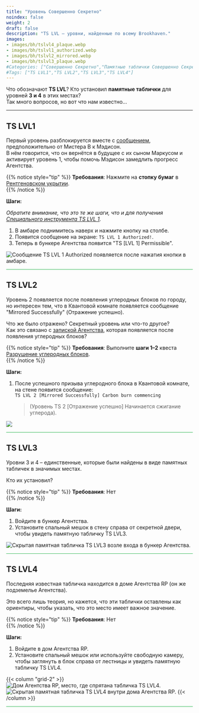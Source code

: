 ```yaml
---
title: "Уровень Совершенно Секретно"
noindex: false
weight: 2
draft: false
description: "TS LVL – уровни, найденные по всему Brookhaven."
images: 
- images/bh/tslvl4_plaque.webp
- images/bh/tslvl1_authorized.webp
- images/bh/tslvl2_mirrored.webp
- images/bh/tslvl3_plaque.webp
#Categories: ["Совершенно Секретно","Памятные таблички Совершенно Секретно"]
#Tags: ["TS LVL1","TS LVL2","TS LVL3","TS LVL4"]
---
```


Что обозначают **TS LVL**? Кто установил **памятные таблички** для уровней **3 и 4** в этих местах?  
Так много вопросов, но вот что нам известно...

---

## TS LVL1

Первый уровень разблокируется вместе с [сообщением](casebook/notes/madison/#амбар), предположительно от Мистера B к Мэдисон.  
В нём говорится, что он вернётся в будущее с их сыном Маркусом и активирует уровень 1, чтобы помочь Мэдисон замедлить прогресс Агентства.

{{% notice style="tip" %}}
**Требования**: Нажмите на **стопку бумаг** в [Рентгеновском укрытии](/terminology/#рентгеновском-укрытии).  
{{% /notice %}}

**Шаги:**  

_Обратите внимание, что это те же шаги, что и для получения [Специального инструмента TS LVL 1](lore/special_tools/ts_lvl1/)._  

1. В амбаре поднимитесь наверх и нажмите кнопку на столбе.  
2. Появится сообщение на экране: `TS LVL 1 Authorized!`.  
3. Теперь в бункере Агентства появится "TS [LVL 1] Permissible".

![Сообщение TS LVL 1 Authorized появляется после нажатия кнопки в амбаре.](/images/bh/tslvl1_authorized.webp?width=400px)

<hr style="background-color: #28b44c" size=8>

## TS LVL2  

Уровень 2 появляется после появления углеродных блоков по городу, но интересен тем, что в Квантовой комнате появляется сообщение "Mirrored Successfully" (Отражение успешно).  

Что же было отражено? Секретный уровень или что-то другое?  
Как это связано с [запиской Агентства](/casebook/notes/agency/#квантовая-комната), которая появляется после появления углеродных блоков?

{{% notice style="tip" %}}
**Требования**: Выполните **шаги 1–2** квеста [Разрушение углеродных блоков](lore/quests/destroy_carbon_blocks/).  
{{% /notice %}}

**Шаги:**  

1. После успешного призыва углеродного блока в Квантовой комнате, на стене появится сообщение:  
   `TS LVL 2 [Mirrored Successfully] Carbon burn commencing`
   >(Уровень TS 2 [Отражение успешно] Начинается сжигание углерода).

![](/images/bh/tslvl2_mirrored.webp?width=400px)

<hr style="background-color: #28b44c" size=8>

## TS LVL3  

Уровни 3 и 4 – единственные, которые были найдены в виде памятных табличек в значимых местах.  

Кто их установил?

{{% notice style="tip" %}}
**Требования**: Нет  
{{% /notice %}}

**Шаги:**  

1. Войдите в бункер Агентства.  
2. Установите спальный мешок в стену справа от секретной двери, чтобы увидеть памятную табличку TS LVL3.

![Скрытая памятная табличка TS LVL3 возле входа в бункер Агентства.](/images/bh/tslvl3_plaque.webp?width=400px)

<hr style="background-color: #28b44c" size=8>

## TS LVL4  

Последняя известная табличка находится в доме Агентства RP (он же подземелье Агентства).  

Это всего лишь теория, но кажется, что эти таблички оставлены как ориентиры, чтобы указать, что это место имеет важное значение.

{{% notice style="tip" %}}
**Требования**: Нет  
{{% /notice %}}

**Шаги:**  

1. Войдите в дом Агентства RP.  
2. Установите спальный мешок или используйте свободную камеру, чтобы заглянуть в блок справа от лестницы и увидеть памятную табличку TS LVL4.

{{< column "grid-2" >}}
![Дом Агентства RP, место, где спрятана табличка TS LVL4.](/images/bh/tslvl4_hidden_in_block.webp)
![Скрытая памятная табличка TS LVL4 внутри дома Агентства RP.](/images/bh/tslvl4_plaque.webp)
{{< /column >}}

<hr style="background-color: #28b44c" size=8>
